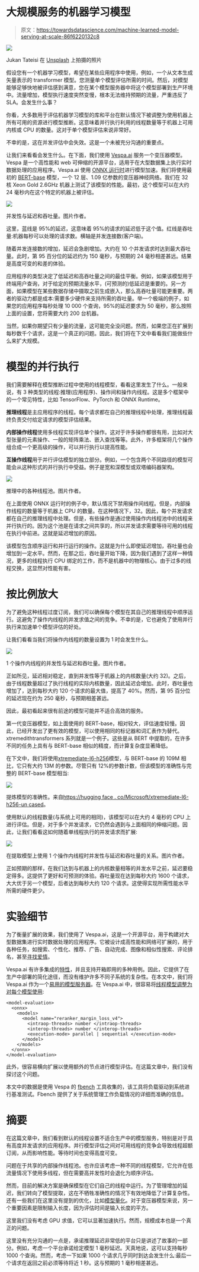 # 大规模服务的机器学习模型

> 原文：<https://towardsdatascience.com/machine-learned-model-serving-at-scale-86f6220132c8>

![](img/f87683d501534de3c2e90fc1e770c3c2.png)

Jukan Tateisi 在 [Unsplash](https://unsplash.com?utm_source=medium&utm_medium=referral) 上拍摄的照片

假设您有一个机器学习模型，希望在某些应用程序中使用，例如，一个从文本生成矢量表示的 transformer 模型。您测量单个模型评估所需的时间。然后，对模型能够足够快地被评估感到满意，您在某个模型服务器中将这个模型部署到生产环境中。流量增加，模型执行速度突然变慢，根本无法维持预期的流量，严重违反了 SLA。会发生什么事？

你看，大多数用于评估机器学习模型的库和平台在默认情况下被调整为使用机器上所有可用的资源进行模型推断。这意味着并行执行利用的线程数量等于机器上可用内核或 CPU 的数量。这对于单个模型评估来说非常好。

不幸的是，这在并发评估中会失效。这是一个未被充分沟通的重要点。

让我们来看看会发生什么。在下面，我们使用 [Vespa.ai](https://vespa.ai) 服务一个变压器模型。Vespa 是一个高性能和 web 可伸缩的开源平台，适用于在大型数据集上执行实时数据处理的应用程序。Vespa.ai 使用 [ONNX 运行时](https://onnxruntime.ai/)进行模型加速。我们将使用最初的 [BERT-base](https://huggingface.co/bert-base-uncased) 模型，一个 12 层、1.09 亿参数的变压器神经网络。我们在 32 核 Xeon Gold 2.6GHz 机器上测试了该模型的性能。最初，这个模型可以在大约 24 毫秒内在这个特定的机器上被评估。

![](img/96c81608f45daff7bf860d378a833b5c.png)

并发性与延迟和吞吐量。图片作者。

这里，蓝线是 95%的延迟，这意味着 95%的请求的延迟低于这个值。红线是吞吐量:机器每秒可以处理的请求数。横轴是并发连接数(客户端)。

随着并发连接数的增加，延迟会急剧增加。大约在 10 个并发请求时达到最大吞吐量。此时，第 95 百分位的延迟约为 150 毫秒，与预期的 24 毫秒相差甚远。结果是高度可变的和差的体验。

应用程序的类型决定了低延迟和高吞吐量之间的最佳平衡。例如，如果该模型用于终端用户查询，对于给定的预期流量水平，(可预测的)低延迟是重要的。另一方面，如果模型在某些数据存储中摄取之前生成嵌入，那么高吞吐量可能更重要。两者的驱动力都是成本:需要多少硬件来支持所需的吞吐量。举一个极端的例子，如果您的应用程序每秒处理 10 000 个查询，95%的延迟要求为 50 毫秒，那么按照上面的设置，您将需要大约 200 台机器。

当然，如果你期望只有少量的流量，这可能完全没问题。然而，如果您正在扩展到每秒数千个请求，这是一个真正的问题。因此，我们将在下文中看看我们能做些什么来扩大规模。

# 模型的并行执行

我们需要解释在模型推断过程中使用的线程模型，看看这里发生了什么。一般来说，有 3 种类型的线程:推理(应用程序)、操作间和操作内线程。这是多个框架中的一个常见特性，比如 TensorFlow、PyTorch 和 ONNX Runtime。

**推理线程**是主应用程序的线程。每个请求都在自己的推理线程中处理，推理线程最终负责交付给定请求的模型评估结果。

**内部操作线程**使用多线程实现评估单个操作。这对于许多操作都很有用，比如对大型张量的元素操作、一般的矩阵乘法、嵌入查找等等。此外，许多框架将几个操作组合成一个更高级的操作，可以并行执行以提高性能。

**互操作线程**用于并行评估模型的独立部分。例如，一个包含两个不同路径的模型可能会从这种形式的并行执行中受益。例子是宽和深模型或双塔编码器架构。

![](img/9215f2c20b34fdbbd417eb7adfbddcf3.png)

推理中的各种线程池。图片作者。

在上面使用 ONNX 运行时的例子中，默认情况下禁用操作间线程。但是，内部操作线程的数量等于机器上 CPU 的数量。在这种情况下，32。因此，每个并发请求都在自己的推理线程中处理。但是，有些操作是通过使用操作内线程池中的线程来并行执行的。因为这个池是在请求之间共享的，所以并发请求需要等待可用的线程在执行中前进。这就是延迟增加的原因。

该模型包含顺序运行和并行运行的操作。这就是为什么即使延迟增加，吞吐量也会增加到一定水平。然而，在那之后，吞吐量开始下降，因为我们遇到了这样一种情况，更多的线程执行 CPU 绑定的工作，而不是机器中的物理核心。由于过多的线程交换，这显然对性能有害。

# 按比例放大

为了避免这种线程过度订阅，我们可以确保每个模型在其自己的推理线程中顺序运行。这避免了操作内线程的并发求值之间的竞争。不幸的是，它也避免了使用并行执行来加速单个模型评估的好处。

让我们看看当我们将操作内线程的数量设置为 1 时会发生什么。

![](img/37e750e1f3e6b0a202a937d81599b672.png)

1 个操作内线程的并发性与延迟和吞吐量。图片作者。

正如所见，延迟相对稳定，直到并发性等于机器上的内核数量(大约 32)。之后，由于线程数量超过了执行线程的实际内核数量，因此延迟会增加。此时，吞吐量也增加了，达到每秒大约 120 个请求的最大值，提高了 40%。然而，第 95 百分位的延迟现在约为 250 毫秒，与预期相差甚远。

因此，最初看起来很有前途的模型可能并不适合高效的服务。

第一代变压器模型，如上面使用的 BERT-base，相对较大，评估速度较慢。因此，已经开发出了更有效的模型，可以使用相同的标记器和词汇表作为替代。xtremedithtransformers 系列就是一个例子。这些是从 BERT 中提取的，在许多不同的任务上具有与 BERT-base 相似的精度，而计算复杂度显著降低。

在下文中，我们将使用[xtremediate-l6-h256](https://huggingface.co/microsoft/xtremedistil-l6-h256-uncased)模型，与 BERT-base 的 109M 相比，它只有大约 13M 的参数。尽管只有 12%的参数计数，但该模型的准确性与完整的 BERT-base 模型相当:

![](img/329f05ec36a00ef7f9b0640798663222.png)

提炼模型的准确性。来自[https://hugging face . co/Microsoft/xtremediate-l6-h256-un cased](https://huggingface.co/microsoft/xtremedistil-l6-h256-uncased)。

使用默认的线程数量(与系统上可用的相同)，该模型可以在大约 4 毫秒的 CPU 上进行评估。但是，对于多个并发请求，它仍然会遇到与上面相同的伸缩问题。因此，让我们看看这如何随着单线程执行的并发请求而扩展:

![](img/557f741f8384174c52820dc3b579e0ce.png)

在提取模型上使用 1 个操作内线程时并发性与延迟和吞吐量的关系。图片作者。

正如预期的那样，在我们达到与机器上的内核数量相等的并发水平之前，延迟要稳定得多。这提供了更好和可预测的体验。吞吐量现在达到每秒大约 1600 个请求，大大优于另一个模型，后者达到每秒大约 120 个请求。这使得实现所需性能水平所需的硬件更少。

# 实验细节

为了衡量扩展的效果，我们使用了 Vespa.ai，这是一个开源平台，用于构建对大型数据集进行实时数据处理的应用程序。它被设计成高性能和网络可扩展的，用于各种任务，如搜索、个性化、推荐、广告、自动完成、图像和相似性搜索、评论排名，甚至[寻找爱情](https://tech.okcupid.com/vespa-vs-elasticsearch/)。

Vespa.ai 有许多集成的[特性](https://docs.vespa.ai/en/features.html)，并且支持开箱即用的多种用例。因此，它提供了在生产中部署的简化途径，而没有维护许多不同子系统的复杂性。在本文中，我们将 Vespa.ai 作为一个[易用的模型服务器](https://docs.vespa.ai/en/stateless-model-evaluation.html)。在 Vespa.ai 中，很容易将[线程模型调整为对每个模型使用](https://docs.vespa.ai/en/stateless-model-evaluation.html):

```
<model-evaluation>
  <onnx>
    <models>
      <model name="reranker_margin_loss_v4">
        <intraop-threads> number </intraop-threads>
        <interop-threads> number </interop-threads>
        <execution-mode> parallel | sequential </execution-mode>
      </model>
    </models>
  </onnx>
</model-evaluation>
```

此外，很容易横向扩展以使用额外的节点进行模型评估。在这篇文章中，我们没有探讨这个问题。

本文中的数据是使用 Vespa 的 [fbench](https://docs.vespa.ai/en/performance/vespa-benchmarking.html) 工具收集的，该工具将负载驱动到系统进行基准测试。Fbench 提供了关于系统管理工作负载情况的详细而准确的信息。

# 摘要

在这篇文章中，我们看到默认的线程设置不适合生产中的模型服务，特别是对于具有高度并发请求的应用程序。并行模型评估之间对可用线程的竞争会导致线程超额订阅，从而影响性能。等待时间也变得高度可变。

问题在于共享的内部操作线程池。也许应该考虑一种不同的线程模型，它允许在低流量情况下使用多线程，但在需要高并发性时会退化为顺序评估。

然而，目前的解决方案是确保模型在它们自己的线程中运行。为了管理增加的延迟，我们转向了模型提取，这在不牺牲准确性的情况下有效地降低了计算复杂性。还有一些我们在这里没有提到的优化，比如[模型量化](https://blog.vespa.ai/from-research-to-production-scaling-a-state-of-the-art-machine-learning-system/)。对于变压器模型来说，另一个重要因素是限制输入长度，因为评估时间是输入长度的平方。

这里我们没有考虑 GPU 求值，它可以显著加速执行。然而，规模成本也是一个真正的问题。

这里没有充分沟通的一点是，承诺推理延迟非常低的平台只是讲述了故事的一部分。例如，考虑一个平台承诺给定模型 1 毫秒延迟。天真地说，这可以支持每秒 1000 个查询。然而，考虑一下如果 1000 个请求几乎同时到达会发生什么:最后一个请求在返回之前必须等待将近 1 秒。这与预期的 1 毫秒相差甚远。